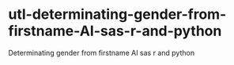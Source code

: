 # utl-determinating-gender-from-firstname-AI-sas-r-and-python
Determinating gender from firstname AI sas r and python
